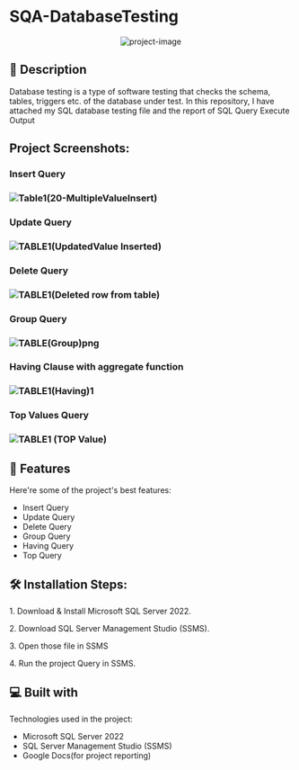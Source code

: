 # SQA-DatabaseTesting

<p align="center"><img src="https://socialify.git.ci/shantokumarsaha123/SQA-DatabaseTesting/image?language=1&amp;name=1&amp;owner=1&amp;stargazers=1&amp;theme=Light" alt="project-image"></p>

## 📝 Description 
Database testing is a type of software testing that checks the schema, tables, triggers etc. of the database under test. In this repository, I have attached my SQL database testing file and the report of SQL Query Execute Output

<h2>Project Screenshots:</h2>

<h3> Insert Query <h3>
  
![Table1(20-MultipleValueInsert)](https://github.com/shantokumarsaha123/SQA-DatabaseTesting/assets/122052172/4608ceed-d2c5-4b3c-a33b-707eea6898f7)

<h3> Update Query <h3>

![TABLE1(UpdatedValue Inserted)](https://github.com/shantokumarsaha123/SQA-DatabaseTesting/assets/122052172/0d242d99-f611-4fce-a430-a1766e4f0b1b)
  
<h3> Delete Query <h3> 
   
![TABLE1(Deleted row from table)](https://github.com/shantokumarsaha123/SQA-DatabaseTesting/assets/122052172/97fad706-76aa-4b7d-8f1f-d7790e3bffe1)
  
<h3> Group Query <h3>

![TABLE(Group)png](https://github.com/shantokumarsaha123/SQA-DatabaseTesting/assets/122052172/37bd0be3-376f-4480-8c28-1b66406c8727)

<h3> Having Clause with aggregate function <h3> 
  
![TABLE1(Having)1](https://github.com/shantokumarsaha123/SQA-DatabaseTesting/assets/122052172/d71bb0d8-0c9b-4d69-9184-4c655f1caead)
 
<h3> Top Values Query <h3> 
  
![TABLE1 (TOP Value)](https://github.com/shantokumarsaha123/SQA-DatabaseTesting/assets/122052172/bd183ebf-9033-4d64-affd-2d2b21dea1da)
  
  <h2>🎯 Features</h2>

Here're some of the project's best features:

*   Insert Query
*   Update Query
*   Delete Query
*   Group Query
*   Having Query
*   Top Query
  
 <h2>🛠️ Installation Steps:</h2>

<p>1. Download &amp; Install  Microsoft SQL Server 2022.</p>
  
<p>2. Download SQL Server Management Studio (SSMS).</p>

<p>3. Open those file in SSMS </p>

<p>4. Run the project Query in SSMS.</p>

  
  
<h2>💻 Built with</h2>

Technologies used in the project:

*  Microsoft SQL Server 2022 
*  SQL Server Management Studio (SSMS)
*  Google Docs(for project reporting)
  
  


  
